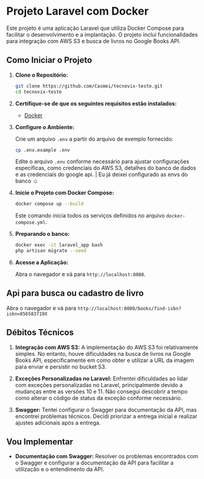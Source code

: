 # Projeto Laravel com Docker

Este projeto é uma aplicação Laravel que utiliza Docker Compose para facilitar o desenvolvimento e a implantação. O projeto inclui funcionalidades para integração com AWS S3 e busca de livros no Google Books API.

## Como Iniciar o Projeto

1. **Clone o Repositório:**

    ```bash
    git clone https://github.com/Casmei/tecnovix-teste.git
    cd tecnovix-teste
    ```

2. **Certifique-se de que os seguintes requisitos estão instalados:**
    - [Docker](https://www.docker.com/)

3. **Configure o Ambiente:**

    Crie um arquivo `.env` a partir do arquivo de exemplo fornecido:

    ```bash
    cp .env.example .env
    ```

    Edite o arquivo `.env` conforme necessário para ajustar configurações específicas, como credenciais do AWS S3, detalhes do banco de dados e as credenciais do google api.
   | Eu já deixei configurado as envs do banco ☺️

5. **Inicie o Projeto com Docker Compose:**

    ```bash
    docker compose up --build
    ```

    Este comando inicia todos os serviços definidos no arquivo `docker-compose.yml`.

6. **Preparando o banco:**

    ```bash
    docker exec -it laravel_app bash
    php artisan migrate --seed
    ```

7. **Acesse a Aplicação:**

    Abra o navegador e vá para `http://localhost:8080`.

## Api para busca ou cadastro de livro

Abra o navegador e vá para `http://localhost:8080/books/find-isbn?isbn=856583719X`

## Débitos Técnicos

1. **Integração com AWS S3:** A implementação do AWS S3 foi relativamente simples. No entanto, houve dificuldades na busca de livros na Google Books API, especificamente em como obter e utilizar a URL da imagem para enviar e persistir no bucket S3.

2. **Exceções Personalizadas no Laravel:** Enfrentei dificuldades ao lidar com exceções personalizadas no Laravel, principalmente devido a mudanças entre as versões 10 e 11. Não consegui descobrir a tempo como alterar o código de status da exceção conforme necessário.

3. **Swagger:** Tentei configurar o Swagger para documentação da API, mas encontrei problemas técnicos. Decidi priorizar a entrega inicial e realizar ajustes adicionais após a entrega.

## Vou Implementar

- **Documentação com Swagger:** Resolver os problemas encontrados com o Swagger e configurar a documentação da API para facilitar a utilização e o entendimento da API.
